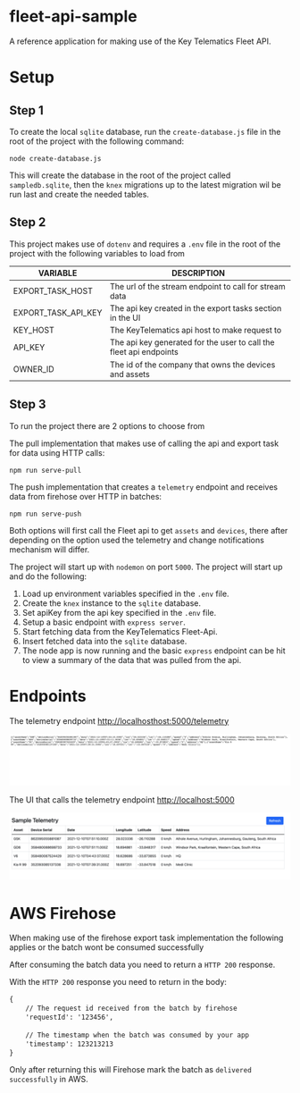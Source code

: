 # fleet-api-sample
A reference application for making use of the Key Telematics Fleet API.

# Setup

## Step 1

To create the local `sqlite` database, run the `create-database.js` file in the root of the project with the following command:
```
node create-database.js
```

This will create the database in the root of the project called `sampledb.sqlite`, then the `knex` migrations up to the latest migration wil be run last and create the needed tables.

## Step 2

This project makes use of `dotenv` and requires a `.env` file in the root of the project with the following variables to load from

| VARIABLE    | DESCRIPTION                                                                 |
|-------------|-----------------------------------------------------------------------------|
| EXPORT_TASK_HOST | The url of the stream endpoint to call for stream data |
| EXPORT_TASK_API_KEY | The api key created in the export tasks section in the UI |
| KEY_HOST    | The KeyTelematics api host to make request to                             |
| API_KEY    | The api key generated for the user to call the fleet api endpoints                              |
| OWNER_ID    | The id of the company that owns the devices and assets                      |

## Step 3

To run the project there are 2 options to choose from

The pull implementation that makes use of calling the api and export task for data using HTTP calls:
```
npm run serve-pull
```
The push implementation that creates a `telemetry` endpoint and receives data from firehose over HTTP in batches:
```
npm run serve-push
```

Both options will first call the Fleet api to get `assets` and `devices`, there after depending on the option used the telemetry and change notifications mechanism will differ.


The project will start up with `nodemon` on port `5000`. The project will start up and do the following:

1. Load up environment variables specified in the `.env` file.
2. Create the `knex` instance to the `sqlite` database.
3. Set apiKey from the api key specified in the `.env` file.
4. Setup a basic endpoint with `express server`. 
5. Start fetching data from the KeyTelematics Fleet-Api.
6. Insert fetched data into the `sqlite` database.
7. The node app is now running and the basic `express` endpoint can be hit to view a summary of the data that was pulled from the api.

# Endpoints


The telemetry endpoint [http://localhosthost:5000/telemetry](http://localhosthost:5000/telemetry)

 ![Api Example](./docs/api.png)

The UI that calls the telemetry endpoint [http://localhost:5000](http://localhost:5000)

![UI Example](./docs/ui.png)

# AWS Firehose

When making use of the firehose export task implementation the following applies or the batch wont be consumed successfully

After consuming the batch data you need to return a `HTTP 200` response.

With the `HTTP 200` response you need to return in the body:
```
{
    // The request id received from the batch by firehose
    'requestId': '123456',

    // The timestamp when the batch was consumed by your app
    'timestamp': 123213213
}
```
Only after returning this will Firehose mark the batch as `delivered successfully` in AWS.
